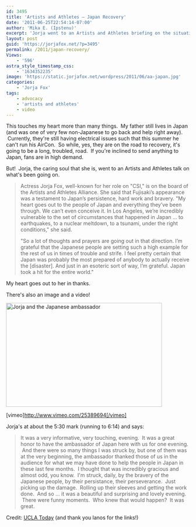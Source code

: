 ```yaml
---
id: 3495
title: 'Artists and Athletes — Japan Recovery'
date: '2011-06-25T22:54:14-07:00'
author: 'Mika E. (Ipstenu)'
excerpt: 'Jorja went to an Artists and Athletes briefing on the situation in Japan.'
layout: post
guid: 'https://jorjafox.net/?p=3495'
permalink: /2011/japan-recovery/
Views:
    - '596'
astra_style_timestamp_css:
    - '1634352235'
image: 'https://static.jorjafox.net/wordpress/2011/06/aa-japan.jpg'
categories:
    - 'Jorja Fox'
tags:
    - advocacy
    - 'artists and athletes'
    - video
---
```


This touches my heart more than many things.  My father still lives in Japan (and was one of very few non-Japanese to go back and help right away).  Currently, they're still having electrical issues such that this summer he can't run his AirCon.  So while, yes, they are on the road to recovery, it's going to be a long, troubled, road.  If you're inclined to send anything to Japan, fans are in high demand.

But!  Jorja, the caring soul that she is, went to an Artists and Athletes talk on what's been going on.
<blockquote>Actress Jorja Fox, well-known for her role on "CSI," is on the board of the Artists and Athletes Alliance. She said that Fujisaki’s appearance was a testament to Japan’s persistence, hard work and bravery. "My heart goes out to the people of Japan and everything they’ve been through. We can’t even conceive it. In Los Angeles, we’re incredibly vulnerable to the set of circumstances that happened in Japan … to earthquakes, to a nuclear meltdown, to a tsunami, under the right conditions," she said.

"So a lot of thoughts and prayers are going out in that direction. I’m grateful that the Japanese people are setting such a high example for the rest of us in times of trouble and strife. I feel pretty certain that Japan was probably the most prepared of anybody to actually receive the [disaster]. And just in an esoteric sort of way, I’m grateful. Japan took a hit for the entire world."</blockquote>
My heart goes out to her in thanks.

There's also an image and a video!

<a href="https://jorjafox.net/gallery/pub/artath/20110623-aa-japan/"><img class="aligncenter" title="Jorja and the Japanese ambassador" src="https://jorjafox.net/gallery/albums/pub/artath/20110623-aa-japan/facebook-001.jpg" alt="Jorja and the Japanese ambassador" width="427" height="284" /></a>

[vimeo]http://www.vimeo.com/25389694[/vimeo]

Jorja's at about the 5:30 mark (running to 6:14) and says:
<blockquote>It was a very informative, very touching, evening.  It was a great honor to have the ambassador of Japan here with us for one evening.  And there were so many things I was struck by, but one of them was at the very beginning, the ambassador thanked those of us in the audience for what we may have done to help the people in Japan in these last few months.  I thought that was incredibly gracious and almost odd, you know.  I'm struck, daily, by the bravery of the Japanese people, by their persistance, their perseverance.  Just picking up the damage.  Rolling up their sleeves and getting the work done.  And so ... it was a beautiful and surprising and lovely evening.  There were funny moments.  Who knew that would happen?  It was great.</blockquote>
Credit: <a href="http://today.ucla.edu/portal/ut/japan-stays-front-and-center-at-208557.aspx">UCLA Today</a> (and thank you lanos for the links!)

&nbsp;
